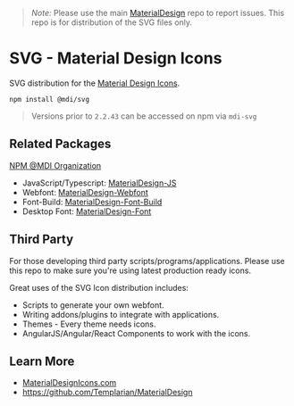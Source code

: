 > *Note:* Please use the main [MaterialDesign](https://github.com/Templarian/MaterialDesign/issues) repo to report issues. This repo is for distribution of the SVG files only.

# SVG - Material Design Icons

SVG distribution for the [Material Design Icons](https://materialdesignicons.com).

```
npm install @mdi/svg
```

> Versions prior to `2.2.43` can be accessed on npm via `mdi-svg`

## Related Packages

[NPM @MDI Organization](https://npmjs.com/org/mdi)

- JavaScript/Typescript: [MaterialDesign-JS](https://github.com/Templarian/MaterialDesign-JS)
- Webfont: [MaterialDesign-Webfont](https://github.com/Templarian/MaterialDesign-Webfont)
- Font-Build: [MaterialDesign-Font-Build](https://github.com/Templarian/MaterialDesign-Font-Build)
- Desktop Font: [MaterialDesign-Font](https://github.com/Templarian/MaterialDesign-Font)

## Third Party

For those developing third party scripts/programs/applications. Please use this repo to make sure you're using latest production ready icons.

Great uses of the SVG Icon distribution includes:

- Scripts to generate your own webfont.
- Writing addons/plugins to integrate with applications.
- Themes - Every theme needs icons.
- AngularJS/Angular/React Components to work with the icons.

## Learn More

- [MaterialDesignIcons.com](https://materialdesignicons.com)
- https://github.com/Templarian/MaterialDesign
